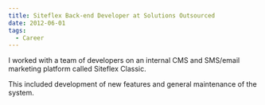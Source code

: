 ```yaml
---
title: Siteflex Back-end Developer at Solutions Outsourced
date: 2012-06-01
tags:
  - Career
---
```


I worked with a team of developers on an internal CMS and SMS/email marketing
platform called Siteflex Classic.

This included development of new features and general maintenance of the system.
